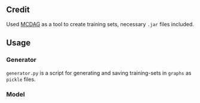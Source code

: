 ## Credit

Used [MCDAG](https://github.com/robertoxmed/MC-DAG) as a tool to create training sets, necessary `.jar` files included.

## Usage

### Generator

`generator.py` is a script for generating and saving training-sets in `graphs` as `pickle` files.

### Model


 

